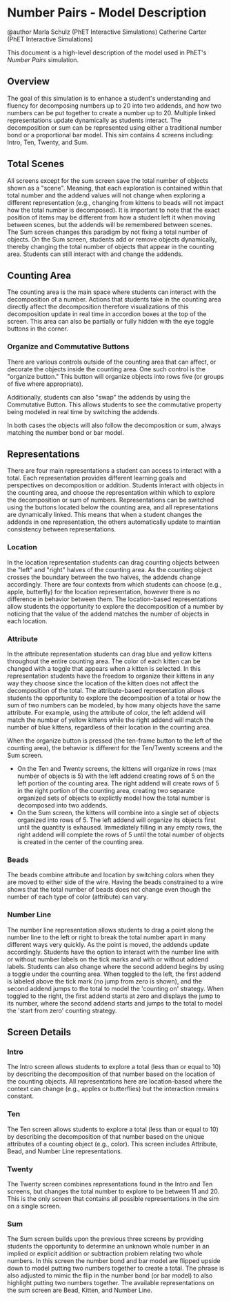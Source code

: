 # Number Pairs - Model Description

@author Marla Schulz (PhET Interactive Simulations) Catherine Carter (PhET Interactive Simulations)

This document is a high-level description of the model used in PhET's *Number Pairs* simulation.

## Overview

The goal of this simulation is to enhance a student's understanding and fluency for decomposing numbers up to 20 into
two addends, and how two numbers can be put together to create a number up to 20. Multiple linked representations update
dynamically as students interact. The decomposition or sum can be represented using either a traditional number bond
or a proportional bar model. This sim contains 4 screens including: Intro, Ten, Twenty, and Sum.

## Total Scenes

All screens except for the sum screen save the total number of objects shown as a "scene". Meaning, that each exploration
is contained within that total number and the addend values will not change when exploring a different representation
(e.g., changing from kittens to beads will not impact how the total number is decomposed). It is important to note that
the exact position of items may be different from how a student left it when moving between scenes, but the addends will
be remembered between scenes. The Sum screen changes this paradigm by not fixing a total number of objects. On the Sum screen, students add or remove objects dynamically, thereby changing the total number of objects that appear in the counting area. Students can still interact with and change the addends.


## Counting Area

The counting area is the main space where students can interact with the decomposition of a number. Actions that students take in the counting area directly affect the decomposition therefore visualizations of this decomposition update in real time in accordion boxes at the top of the screen. This area can also be partially or fully hidden with the eye toggle buttons in the corner.

### Organize and Commutative Buttons

There are various controls outside of the counting area that can affect, or decorate the objects inside the counting area. One such control is the "organize button." This button will organize objects into rows five (or groups of five where appropriate).

Additionally, students can also "swap" the addends by using the Commutative Button. This allows students to see the commutative property being modeled in real time by switching the addends.

In both cases the objects will also follow the decomposition or sum, always matching the number bond or bar model.

## Representations

There are four main representations a student can access to interact with a total. Each representation provides different
learning goals and perspectives on decomposition or addition. Students interact with objects in the
counting area, and choose the representation within which to explore the decomposition or sum of numbers.
Representations can be switched using the buttons located below the counting area, and all representations are dynamically
linked. This means that when a student changes the addends in one representation, the others automatically update to maintian
consistency between representations.

### Location

In the location representation students can drag counting objects between the "left" and "right" halves of the counting area.
As the counting object crosses the boundary between the two halves, the addends change accordingly. There are four contexts
from which students can choose (e.g., apple, butterfly) for the location representation, however there is no difference
in behavior between them. The location-based representations allow students the opportunity to explore the decomposition
of a number by noticing that the value of the addend matches the number of objects in each location.

### Attribute

In the attribute representation students can drag blue and yellow kittens throughout the entire counting area. The color of
each kitten can be changed with a toggle that appears when a kitten is selected. In this representation students have
the freedom to organize their kittens in any way they choose since the location of the kitten does not affect the
decomposition of the total. The attribute-based representation allows students the opportunity to explore the decomposition
of a total or how the sum of two numbers can be modeled, by how many objects have the same attribute. For example, using the attribute of
color, the left addend will match the number of yellow kittens while the right addend will match the number of blue kittens,
regardless of their location in the counting area.

When the organize button is pressed (the ten-frame button to the left of the counting area), the behavior is different for the
Ten/Twenty screens and the Sum screen.

* On the Ten and Twenty screens, the kittens will organize in rows (max number of objects is 5) with the left addend creating rows
  of 5 on the left portion of the counting area. The right addend will create rows of 5 in the right portion of the counting area,
  creating two separate organized sets of objects to explictly model how the total number is decomposed into two addends.
* On the Sum screen, the kittens will combine into a single set of objects organized into rows of 5. The left addend will organize
  its objects first until the quantity is exhaused. Immediately filling in any empty rows, the right addend will complete the rows of
  5 until the total number of objects is created in the center of the counting area.

### Beads

The beads combine attribute and location by switching colors when they are moved to either side of the wire. Having the
beads constrained to a wire shows that the total number of beads does not change even though the number of each type of
color (attribute) can vary.

### Number Line

The number line representation allows students to drag a point along the number line to the left or right to break the total
number apart in many different ways very quickly. As the point is moved, the addends update accordingly. Students have the
option to interact with the number line with or without number labels on the tick marks and with or without addend labels.
Students can also change where the second addend begins by using a toggle under the counting area. When toggled to the left,
the first addend is labeled above the tick mark (no jump from zero is shown), and the second addend jumps to the total to
model the 'counting on' strategy. When toggled to the right, the first addend starts at zero and displays the jump to its number,
where the second addend starts and jumps to the total to model the 'start from zero' counting strategy.


## Screen Details

### Intro

The Intro screen allows students to explore a total (less than or equal to 10) by describing the decomposition of that
number based on the location of the counting objects. All representations here are location-based where the context can change
(e.g., apples or butterflies) but the interaction remains constant.

### Ten

The Ten screen allows students to explore a total (less than or equal to 10) by describing the decomposition of that
number based on the unique attributes of a counting object (e.g., color). This screen includes Attribute, Bead, and Number Line
representations.

### Twenty

The Twenty screen combines representations found in the Intro and Ten screens, but changes the total number to explore to be
between 11 and 20. This is the only screen that contains all possible representations in the sim on a single screen.

### Sum

The Sum screen builds upon the previous three screens by providing students the opportunity to determine an unknown
whole number in an implied or explicit addition or subtraction problem relating two whole numbers. In this screen the
number bond and bar model are flipped upside down to model putting two numbers together to create a total. The phrase is also
adjusted to mimic the flip in the number bond (or bar model) to also highlight putting two numbers together. The available representations
on the sum screen are Bead, Kitten, and Number Line.
